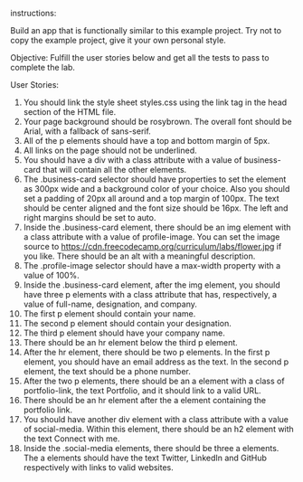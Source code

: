 instructions:

Build an app that is functionally similar to this example project. Try not to copy the example project, give it your own personal style.

Objective: Fulfill the user stories below and get all the tests to pass to complete the lab.

User Stories:

1. You should link the style sheet styles.css using the link tag in the head section of the HTML file.
2. Your page background should be rosybrown. The overall font should be Arial, with a fallback of sans-serif.
3. All of the p elements should have a top and bottom margin of 5px.
4. All links on the page should not be underlined.
5. You should have a div with a class attribute with a value of business-card that will contain all the other elements.
6. The .business-card selector should have properties to set the element as 300px wide and a background color of your choice. Also you should set a padding of 20px all around and a top margin of 100px. The text should be center aligned and the font size should be 16px. The left and right margins should be set to auto.
7. Inside the .business-card element, there should be an img element with a class attribute with a value of profile-image. You can set the image source to https://cdn.freecodecamp.org/curriculum/labs/flower.jpg if you like. There should be an alt with a meaningful description.
8. The .profile-image selector should have a max-width property with a value of 100%.
9. Inside the .business-card element, after the img element, you should have three p elements with a class attribute that has, respectively, a value of full-name, designation, and company.
10. The first p element should contain your name.
11. The second p element should contain your designation.
12. The third p element should have your company name.
13. There should be an hr element below the third p element.
14. After the hr element, there should be two p elements. In the first p element, you should have an email address as the text. In the second p element, the text should be a phone number.
15. After the two p elements, there should be an a element with a class of portfolio-link, the text Portfolio, and it should link to a valid URL.
16. There should be an hr element after the a element containing the portfolio link.
17. You should have another div element with a class attribute with a value of social-media. Within this element, there should be an h2 element with the text Connect with me.
18. Inside the .social-media elements, there should be three a elements. The a elements should have the text Twitter, LinkedIn and GitHub respectively with links to valid websites.